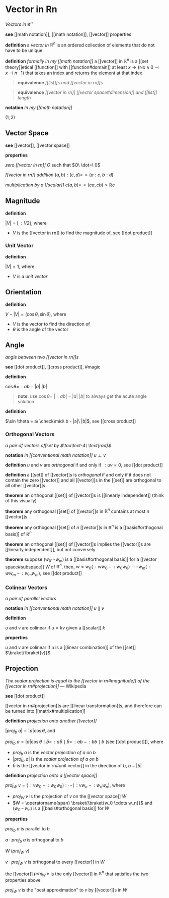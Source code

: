 # Vector in Rn

_Vectors in $\mathbb R^n$_

**see** [[math notation]], [[math notation]], [[vector]] properties

**definition** a _vector in $\mathbb R^n$_ is an ordered collection of elements that do not have to be unique

**definition** _formally in my [[math notation]]_ a [[vector]] in $\mathbb R^n$ is a [[set theory]]etical [[function]] with [[function#domain]] at least $x \rightarrow (\mathbb N x \land 0 \dashv x \dashv n \cdot 1)$ that takes an index and returns the element at that index

> **equivalence** _[[list]]s and [[vector in rn]]s_

> **equivalence** _[[vector in rn]] [[vector space#dimension]] and [[list]] length_

**notation** _in my [[math notation]]_

$(1, 2)$

## Vector Space

**see** [[vector]], [[vector space]]

**properties**

_zero [[vector in rn]]_ $O$ such that $O\ \dot=\ 0$

_[[vector in rn]] addition_ $(a, b) : (c, d) =\!= (a : c, b : d)$

_multiplication by a [[scalar]]_ $c(a, b) =\!= (ca, cb) > \mathbb R c$

## Magnitude

**definition**

$|V| = \lfloor \,: V2 \rfloor$, where

- $V$ is the [[vector in rn]] to find the magnitude of, see [[dot product]]

### Unit Vector

**definition**

$|V| = 1$, where

- $V$ is a _unit vector_

## Orientation

**definition**

$V - |V| = (\cos \theta, \sin \theta)$, where

- $V$ is the vector to find the direction of
- $\theta$ is the angle of the vector

## Angle

_angle between two [[vector in rn]]s_

**see** [[dot product]], [[cross product]], #magic

**definition**

$\cos \theta = \,: ab - |a|\ |b|$

> **note**: use $\cos \theta =\ |\,: ab| - |a|\ |b|$ to always get the acute angle solution

**definition**

$\sin \theta = a\ \check\mid\ b - |a|\ |b|$, see [[cross product]]

### Orthogonal Vectors

_a pair of vectors offset by $\tau\text-4\ \text{rad}$_

**notation** _in [[conventional math notation]]_ $u \perp v$

**definition** $u$ and $v$ are _orthogonal_ if and only if $\,: uv = 0$, see [[dot product]]

**definition** a [[set]] of [[vector]]s is _orthogonal_ if and only if it does not contain the zero [[vector]] and all [[vector]]s in the [[set]] are orthogonal to all other [[vector]]s

**theorem** an orthogonal [[set]] of [[vector]]s is [[linearly independent]] (think of this visually)

**theorem** any orthogonal [[set]] of [[vector]]s in $\mathbb R^n$ contains at most $n$ [[vector]]s

**theorem** any orthogonal [[set]] of $n$ [[vector]]s in $\mathbb R^n$ is a [[basis#orthogonal basis]] of $\mathbb R^n$

**theorem** an orthogonal [[set]] of [[vector]]s implies the [[vector]]s are [[linearly independent]], but not conversely

**theorem** suppose $(w_0 \cdots w_m)$ is a [[basis#orthogonal basis]] for a [[vector space#subspace]] $W$ of $\mathbb R^n$. then, $w = w_0 (\,: ww_0\ - \,: w_0w_0) : \cdots w_m (\,: ww_m\ - \,: w_mw_m)$, see [[dot product]]

### Colinear Vectors

_a pair of parallel vectors_

**notation** _in [[conventional math notation]]_ $u \parallel v$

**definition**

$u$ and $v$ are colinear if $u = kv$ given a [[scalar]] $k$

**properties**

$u$ and $v$ are colinear if $u$ is a [[linear combination]] of the [[set]] $\braket{\braket{v}}$

## Projection

_The scalar projection is equal to the [[vector in rn#magnitude]] of the [[vector in rn#projection]]_ &mdash; Wikipedia

**see** [[dot product]]

[[vector in rn#projection]]s are [[linear transformation]]s, and therefore can be turned into [[matrix#multiplication]]

**definition** _projection onto another [[vector]]_

$|proj_b\ a| = |a| \cos \theta$, and

$proj_b\ a = |a| \cos \theta \mid \hat b = \,: a \hat b \mid \hat b = \,: ab\ - \,: bb \mid b$ (see [[dot product]]), where

- $proj_b\ a$ is the _vector projection of $a$ on $b$_
- $|proj_b\ a|$ is the _scalar projection of $a$ on $b$_
- $\hat b$ is the [[vector in rn#unit vector]] in the direction of $b$, $b - |b|$

**definition** _projection onto a [[vector space]]_

$proj_W\ v = (\,: vw_0\ - \,: w_0w_0) : \cdots (\,: vw_n\ - \,: w_nw_n)$, where

- $proj_W\ v$ is the projection of $v$ on the [[vector space]] $W$
- $W = \operatorname{span} \braket{\braket{w_0 \cdots w_n}}$ and $(w_0 \cdots w_n)$ is a [[basis#orthogonal basis]] for $W$

**properties**

$proj_b\ a$ is parallel to $b$

$a \cdot proj_b\ a$ is orthogonal to $b$

$W\ (proj_W\ v)$

$v \cdot proj_W\ v$ is orthogonal to every [[vector]] in $W$

the [[vector]] $proj_W\ v$ is the only [[vector]] in $\mathbb R^n$ that satisfies the two properties above

$proj_W\ v$ is the "best approximation" to $v$ by [[vector]]s in $W$
